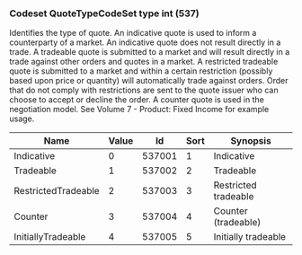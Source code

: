 ### Codeset QuoteTypeCodeSet type int (537)

Identifies the type of quote.
An indicative quote is used to inform a counterparty of a market. An indicative quote does not result directly in a trade.
A tradeable quote is submitted to a market and will result directly in a trade against other orders and quotes in a market.
A restricted tradeable quote is submitted to a market and within a certain restriction (possibly based upon price or quantity) will automatically trade against orders. Order that do not comply with restrictions are sent to the quote issuer who can choose to accept or decline the order.
A counter quote is used in the negotiation model. See Volume 7 - Product: Fixed Income for example usage.

| Name                | Value | Id     | Sort | Synopsis             |
|---------------------|-------|--------|------|----------------------|
| Indicative          | 0     | 537001 | 1    | Indicative           |
| Tradeable           | 1     | 537002 | 2    | Tradeable            |
| RestrictedTradeable | 2     | 537003 | 3    | Restricted tradeable |
| Counter             | 3     | 537004 | 4    | Counter (tradeable)  |
| InitiallyTradeable  | 4     | 537005 | 5    | Initially tradeable  |

